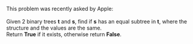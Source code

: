 This problem was recently asked by Apple:
<br><br>
Given 2 binary trees <b>t</b> and <b>s</b>, find if <b>s</b> has an equal subtree in <b>t</b>, where the structure and the values are the same. 
<br>Return <b>True</b> if it exists, otherwise return <b>False</b>.
